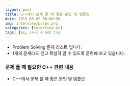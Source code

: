 ```yaml
---
layout: post
title: C++에서 문제 풀 때 좋은 문법 및 템플릿
date: 2019-06-02 00:00:00
img: interview/ps/ps.png
categories: [interview-ps] 
tags: [ps, c++] # add tag
---
```


+ Problem Solving 문제 리스트 입니다. 
+ 1개의 문제라도 깊고 확실히 알 수 있도록 훈련해 보고 있습니다.

### 문제 풀 때 필요한 C++ 관련 내용

+ C++에서 문제 풀 때 좋은 문법 및 템플릿
